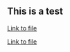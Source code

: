## This is a test

[Link to file](mol-star_state_2024-6-11-12-25-9.molx)

[Link to file](mol-star_state_2024-6-11-12-25-9.molx)
